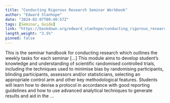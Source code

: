 ```yaml
---
title: "Conducting Rigorous Research Seminar Workbook"
author: "Edward Stanhope"
date: "2024-02-07T09:40:57Z"
tags: [Seminar, Guide]
link: "https://bookdown.org/edward_stanhope/conducting_rigorous_research/"
length_weight: "3.5%"
pinned: false
---
```


This is the seminar handbook for conducting research which outlines the weekly tasks for each seminar [...] This module aims to develop student’s knowledge and understanding of scientific randomised controlled trials, including the techniques used to minimise bias by randomising participants, blinding participants, assessors and/or statisticians, selecting an appropriate control arm and other key methodological features. Students will learn how to devise a protocol in accordance with good reporting guidelines and how to use advanced analytical techniques to generate results and aid in the ...
